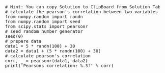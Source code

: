 <pre class="file" data-target="clipboard">
# Hint: You can copy Solution to ClipBoard from Solution Tab
# calculate the pearson's correlation between two variables
from numpy.random import randn
from numpy.random import seed
from scipy.stats import pearsonr
# seed random number generator
seed(0)
# prepare data
data1 = 5 * randn(100) + 30
data2 = data1 + (5 * randn(100) + 30)
# calculate pearson's correlation
corr, _ = pearsonr(data1, data2)
print('Pearsons correlation: %.3f' % corr)
</pre>